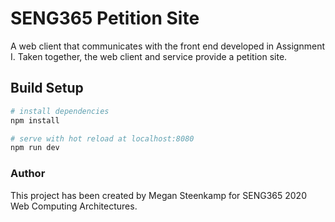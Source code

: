 # SENG365 Petition Site

A web client that communicates with the front end developed in Assignment I.
Taken together, the web client and service provide a petition site.

## Build Setup

``` bash
# install dependencies
npm install

# serve with hot reload at localhost:8080
npm run dev
```

### Author
This project has been created by Megan Steenkamp for SENG365 2020 Web Computing Architectures.
